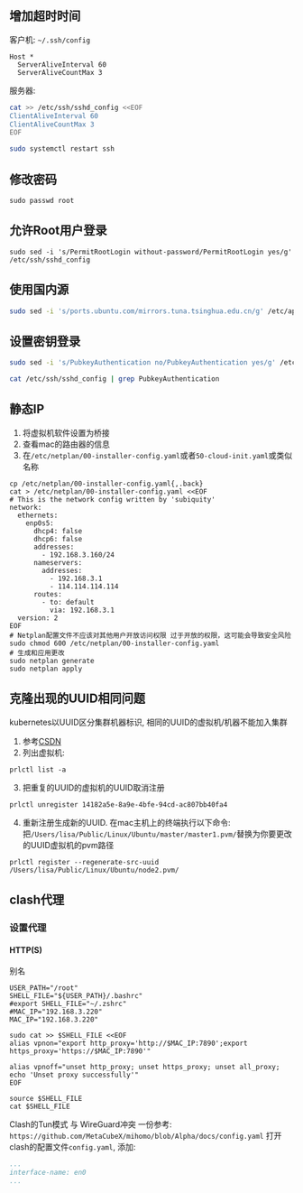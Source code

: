 ## 增加超时时间

客户机:
`~/.ssh/config`

```
Host *
  ServerAliveInterval 60
  ServerAliveCountMax 3
```

服务器:

```bash
cat >> /etc/ssh/sshd_config <<EOF
ClientAliveInterval 60
ClientAliveCountMax 3
EOF

sudo systemctl restart ssh
```

## 修改密码

```
sudo passwd root
```

## 允许Root用户登录

```
sudo sed -i 's/PermitRootLogin without-password/PermitRootLogin yes/g' /etc/ssh/sshd_config
```

## 使用国内源

```bash
sudo sed -i 's/ports.ubuntu.com/mirrors.tuna.tsinghua.edu.cn/g' /etc/apt/sources.list.d/ubuntu.sources && sudo apt update && sudo apt upgrade -y
```

## 设置密钥登录

```bash
sudo sed -i 's/PubkeyAuthentication no/PubkeyAuthentication yes/g' /etc/ssh/sshd_config

cat /etc/ssh/sshd_config | grep PubkeyAuthentication
```

## 静态IP

1. 将虚拟机软件设置为桥接
2. 查看mac的路由器的信息
3. 在`/etc/netplan/00-installer-config.yaml`或者`50-cloud-init.yaml`或类似名称

```shell
cp /etc/netplan/00-installer-config.yaml{,.back}
cat > /etc/netplan/00-installer-config.yaml <<EOF
# This is the network config written by 'subiquity'
network:
  ethernets:
    enp0s5:
      dhcp4: false
      dhcp6: false
      addresses:
        - 192.168.3.160/24
      nameservers:
        addresses:
          - 192.168.3.1
          - 114.114.114.114
      routes:
        - to: default
          via: 192.168.3.1
  version: 2
EOF
# Netplan配置文件不应该对其他用户开放访问权限 过于开放的权限，这可能会导致安全风险
sudo chmod 600 /etc/netplan/00-installer-config.yaml
# 生成和应用更改
sudo netplan generate
sudo netplan apply
```

## 克隆出现的UUID相同问题

kubernetes以UUID区分集群机器标识, 相同的UUID的虚拟机/机器不能加入集群

1. 参考[CSDN](https://blog.csdn.net/weixin_41806245/article/details/114581018)
2. 列出虚拟机:

```shell
prlctl list -a
```

3. 把重复的UUID的虚拟机的UUID取消注册

```shell
prlctl unregister 14182a5e-8a9e-4bfe-94cd-ac807bb40fa4
```

4. 重新注册生成新的UUID. 在mac主机上的终端执行以下命令:
   把`/Users/lisa/Public/Linux/Ubuntu/master/master1.pvm/`替换为你要更改的UUID虚拟机的pvm路径

```shell
prlctl register --regenerate-src-uuid /Users/lisa/Public/Linux/Ubuntu/node2.pvm/
```

## clash代理

### 设置代理

#### HTTP(S)

别名

```shell
USER_PATH="/root"
SHELL_FILE="${USER_PATH}/.bashrc"
#export SHELL_FILE="~/.zshrc"
#MAC_IP="192.168.3.220"
MAC_IP="192.168.3.220"

sudo cat >> $SHELL_FILE <<EOF
alias vpnon="export http_proxy='http://$MAC_IP:7890';export https_proxy='https://$MAC_IP:7890'"

alias vpnoff="unset http_proxy; unset https_proxy; unset all_proxy; echo 'Unset proxy successfully'"
EOF

source $SHELL_FILE
cat $SHELL_FILE
```

Clash的Tun模式 与 WireGuard冲突
一份参考: `https://github.com/MetaCubeX/mihomo/blob/Alpha/docs/config.yaml`
打开clash的配置文件`config.yaml`, 添加:

```yaml
...
interface-name: en0
...
```
